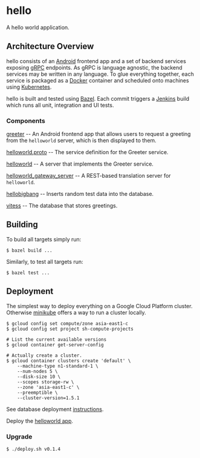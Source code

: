 # hello

A hello world application.

## Architecture Overview

hello consists of an [Android](/java/me/horlick/apps/greeter) frontend app and a set of backend services exposing [gRPC](http://www.grpc.io) endpoints.
As gRPC is language agnostic, the backend services may be written in any language.
To glue everything together, each service is packaged as a [Docker](https://www.docker.com) container and scheduled onto machines using [Kubernetes](http://kubernetes.io).

hello is built and tested using [Bazel](https://bazel.io).
Each commit triggers a [Jenkins](https://ci.horlick.me/job/hello/) build which runs all unit, integration and UI tests.

### Components

[greeter](/java/me/horlick/apps/greeter) -- An Android frontend app that allows users to request a greeting from the `helloworld` server, which is then displayed to them.

[helloworld.proto](/protos/helloworld.proto) -- The service definition for the Greeter service.

[helloworld](/java/me/horlick/helloworld) -- A server that implements the Greeter service.

[helloworld_gateway_server](/go) -- A REST-based translation server for `helloworld`.

[hellobigbang](/java/me/horlick/hellobigbang) -- Inserts random test data into the database.

[vitess](/infra/db) -- The database that stores greetings.

## Building

To build all targets simply run:
```shell
$ bazel build ...
```

Similarly, to test all targets run:
```shell
$ bazel test ...
```

## Deployment

The simplest way to deploy everything on a Google Cloud Platform cluster.
Otherwise [minikube](https://github.com/kubernetes/minikube#quickstart) offers a way to run a cluster locally.

```shell
$ gcloud config set compute/zone asia-east1-c
$ gcloud config set project sh-compute-projects

# List the current available versions
$ gcloud container get-server-config

# Actually create a cluster.
$ gcloud container clusters create 'default' \
    --machine-type n1-standard-1 \
    --num-nodes 5 \
    --disk-size 10 \
    --scopes storage-rw \
    --zone 'asia-east1-c' \
    --preemptible \
    --cluster-version=1.5.1
```

See database deployment [instructions](/infra/db).

Deploy the [helloworld app](/java/me/horlick/helloworld).

### Upgrade

```shell
$ ./deploy.sh v0.1.4
```
